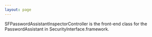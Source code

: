 ```yaml
---
layout: page
---
```




SFPasswordAssistantInspectorController is the front-end class for the PasswordAssistant in SecurityInterface.framework.
